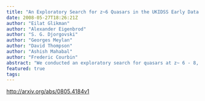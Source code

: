 ```yaml
---
title: "An Exploratory Search for z~6 Quasars in the UKIDSS Early Data Release"
date: 2008-05-27T18:26:21Z
author: "Eilat Glikman"
author: "Alexander Eigenbrod"
author: "S. G. Djorgovski"
author: "Georges Meylan"
author: "David Thompson"
author: "Ashish Mahabal"
author: "Frederic Courbin"
abstract: "We conducted an exploratory search for quasars at z~ 6 - 8, using the Early Data Release from United Kingdom Infrared Deep Sky survey (UKIDSS) cross-matched to panoramic optical imagery. High redshift quasar candidates are chosen using multi-color selection in i,z,Y,J,H and K bands. After removal of apparent instrumental artifacts, our candidate list consisted of 34 objects. We further refined this list with deeper imaging in the optical for ten of our candidates. Twenty-five candidates were followed up spectroscopically in the near-infrared and in the optical. We confirmed twenty-five of our spectra as very low-mass main-sequence stars or brown dwarfs, which were indeed expected as the main contaminants of this exploratory search. The lack of quasar detection is not surprising: the estimated probability of finding a single z>6 quasar down to the limit of UKIDSS in the 27.3 square degrees of the EDR is <5%. We find that the most important limiting factor in this work is the depth of the available optical data. Experience gained in this pilot project can help refine high-redshift quasar selection criteria for subsequent UKIDSS data releases."
featured: true
tags:
---
```

http://arxiv.org/abs/0805.4184v1